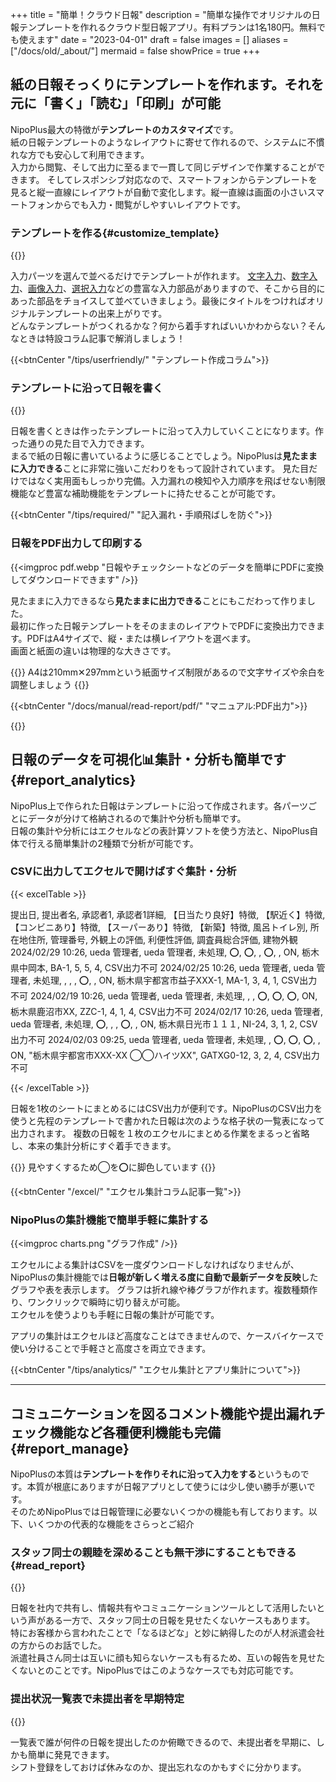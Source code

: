 +++
title = "簡単！クラウド日報"
description = "簡単な操作でオリジナルの日報テンプレートを作れるクラウド型日報アプリ。有料プランは1名180円。無料でも使えます"
date = "2023-04-01"
draft = false
images = []
aliases = ["/docs/old/_about/"]
mermaid = false
showPrice = true
+++

## 紙の日報そっくりにテンプレートを作れます。それを元に「書く」「読む」「印刷」が可能

NipoPlus最大の特徴が**テンプレートのカスタマイズ**です。  
紙の日報テンプレートのようなレイアウトに寄せて作れるので、システムに不慣れな方でも安心して利用できます。  
入力から閲覧、そして出力に至るまで一貫して同じデザインで作業することができます。
そしてレスポンシブ対応なので、スマートフォンからテンプレートを見ると縦一直線にレイアウトが自動で変化します。縦一直線は画面の小さいスマートフォンからでも入力・閲覧がしやすいレイアウトです。  


### テンプレートを作る{#customize_template}

{{<icatch filename="make-template" msg="入力フォームを並べて テンプレートを作る" title="レポートのテンプレートを作成" fontsize="30px" alice="pc">}}

入力パーツを選んで並べるだけでテンプレートが作れます。
[文字入力](/docs/manual/initial-setting/template/text/)、[数字入力](/docs/manual/initial-setting/template/math/)、[画像入力](/docs/manual/initial-setting/template/picture/)、[選択入力](/docs/manual/initial-setting/template/select/)などの豊富な入力部品がありますので、そこから目的にあった部品をチョイスして並べていきましょう。最後にタイトルをつければオリジナルテンプレートの出来上がりです。  
どんなテンプレートがつくれるかな？何から着手すればいいかわからない？そんなときは特設コラム記事で解消しましょう！

{{<btnCenter "/tips/userfriendly/" "テンプレート作成コラム">}}


### テンプレートに沿って日報を書く


{{<icatch filename="write-report" msg="テンプレートに沿って 日報を書きます" title="テンプレートに沿って日報を書き上げる" fontsize="30px" alice="ok">}}

日報を書くときは作ったテンプレートに沿って入力していくことになります。作った通りの見た目で入力できます。  
まるで紙の日報に書いているように感じることでしょう。NipoPlusは**見たままに入力できる**ことに非常に強いこだわりをもって設計されています。
見た目だけではなく実用面もしっかり完備。入力漏れの検知や入力順序を飛ばせない制限機能など豊富な補助機能をテンプレートに持たせることが可能です。

{{<btnCenter "/tips/required/" "記入漏れ・手順飛ばしを防ぐ">}}

### 日報をPDF出力して印刷する

{{<imgproc pdf.webp "日報やチェックシートなどのデータを簡単にPDFに変換してダウンロードできます" />}}

見たままに入力できるなら**見たままに出力できる**ことにもこだわって作りました。  
最初に作った日報テンプレートをそのままのレイアウトでPDFに変換出力できます。PDFはA4サイズで、縦・または横レイアウトを選べます。  
画面と紙面の違いは物理的な大きさです。


{{<alice pos="right" icon="ok">}}
A4は210mm✕297mmという紙面サイズ制限があるので文字サイズや余白を調整しましょう
{{</alice>}}

{{<btnCenter "/docs/manual/read-report/pdf/" "マニュアル:PDF出力">}}



{{<nextArrow>}}


## 日報のデータを可視化📊集計・分析も簡単です{#report_analytics}

NipoPlus上で作られた日報はテンプレートに沿って作成されます。各パーツごとにデータが分けて格納されるので集計や分析も簡単です。  
日報の集計や分析にはエクセルなどの表計算ソフトを使う方法と、NipoPlus自体で行える簡単集計の2種類で分析が可能です。


### CSVに出力してエクセルで開けばすぐ集計・分析


{{< excelTable >}}

提出日, 提出者名, 承認者1, 承認者1詳細, 【日当たり良好】特徴, 【駅近く】特徴, 【コンビニあり】特徴, 【スーパーあり】特徴, 【新築】特徴, 風呂トイレ別, 所在地住所, 管理番号, 外観上の評価, 利便性評価, 調査員総合評価, 建物外観
2024/02/29 10:26, ueda 管理者, ueda 管理者, 未処理, ⭕, ⭕, , ⭕, , ON, 栃木県中岡本, BA-1, 5, 5, 4, CSV出力不可
2024/02/25 10:26, ueda 管理者, ueda 管理者, 未処理,  ,  ,  , ⭕,  , ON, 栃木県宇都宮市益子XXX-1, MA-1, 3, 4, 1, CSV出力不可
2024/02/19 10:26, ueda 管理者, ueda 管理者, 未処理,  ,  , ⭕, ⭕, ⭕, ON, 栃木県鹿沼市XX, ZZC-1, 4, 1, 4, CSV出力不可
2024/02/17 10:26, ueda 管理者, ueda 管理者, 未処理, ⭕,  ,  , ⭕,  , ON, 栃木県日光市１１１, NI-24, 3, 1, 2, CSV出力不可
2024/02/03 09:25, ueda 管理者, ueda 管理者, 未処理,  , ⭕, ⭕, ⭕,  , ON, "栃木県宇都宮市XXX-XX ◯◯ハイツXX", GATXG0-12, 3, 2, 4, CSV出力不可

{{< /excelTable >}}


日報を1枚のシートにまとめるにはCSV出力が便利です。NipoPlusのCSV出力を使うと先程のテンプレートで書かれた日報は次のような格子状の一覧表になって出力されます。
複数の日報を１枚のエクセルにまとめる作業をまるっと省略し、本来の集計分析にすぐ着手できます。  


{{<alice pos="right" icon="pc">}}
見やすくするため◯を⭕に脚色しています
{{</alice>}}


{{<btnCenter "/excel/" "エクセル集計コラム記事一覧">}}




### NipoPlusの集計機能で簡単手軽に集計する

{{<imgproc charts.png "グラフ作成" />}}



エクセルによる集計はCSVを一度ダウンロードしなければなりませんが、NipoPlusの集計機能では**日報が新しく増える度に自動で最新データを反映**したグラフや表を表示します。
グラフは折れ線や棒グラフが作れます。複数種類作り、ワンクリックで瞬時に切り替えが可能。  
エクセルを使うよりも手軽に日報の集計が可能です。

アプリの集計はエクセルほど高度なことはできませんので、ケースバイケースで使い分けることで手軽さと高度さを両立できます。

{{<btnCenter "/tips/analytics/" "エクセル集計とアプリ集計について">}}









---

## コミュニケーションを図るコメント機能や提出漏れチェック機能など各種便利機能も完備{#report_manage}


NipoPlusの本質は**テンプレートを作りそれに沿って入力をする**というものです。本質が根底にありますが日報アプリとして使うには少し使い勝手が悪いです。  
そのためNipoPlusでは日報管理に必要ないくつかの機能も有しております。以下、いくつかの代表的な機能をさらっとご紹介


### スタッフ同士の親睦を深めることも無干渉にすることもできる{#read_report}

{{<icatch filename="read-report" msg="提出された日報を読む 承認やコメントも" title="提出された日報を読む 承認やコメントも" fontsize="30px" alice="ok">}}

日報を社内で共有し、情報共有やコミュニケーションツールとして活用したいという声がある一方で、スタッフ同士の日報を見せたくないケースもあります。  
特にお客様から言われたことで「なるほどな」と妙に納得したのが人材派遣会社の方からのお話でした。   
派遣社員さん同士は互いに顔も知らないケースも有るため、互いの報告を見せたくないとのことです。NipoPlusではこのようなケースでも対応可能です。

### 提出状況一覧表で未提出者を早期特定

{{<icatch filename="report-list" msg="提出状況を見れば 提出漏れも一目瞭然" title="提出状況を一覧で確認可能。欠勤か提出漏れかを判別するにはシフトを登録することで解決できます。" fontsize="30px" alice="here">}}

一覧表で誰が何件の日報を提出したのか俯瞰できるので、未提出者を早期に、しかも簡単に発見できます。  
シフト登録をしておけば休みなのか、提出忘れなのかもすぐに分かります。


